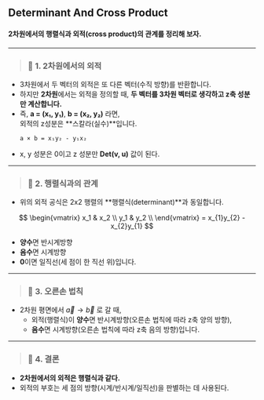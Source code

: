## Determinant And Cross Product

#### 2차원에서의 **행렬식**과 **외적**(cross product)의 관계를 정리해 보자.

---

> ### 📄 1. 2차원에서의 외적

- 3차원에서 두 벡터의 외적은 또 다른 벡터(수직 방향)를 반환합니다.
- 하지만 **2차원**에서는 외적을 정의할 때, 
**두 벡터를 3차원 벡터로 생각하고 z축 성분만 계산합니다.**
- 즉,  **a = (x₁, y₁)**, **b = (x₂, y₂)** 라면,  
  외적의 z성분은 **스칼라(실수)**입니다.
    ```
    a × b = x₁y₂ - y₁x₂
    ```
- x, y 성분은 0이고 z 성분만 **Det(v, u)** 값이 된다.

---

> ### 📄 2. 행렬식과의 관계

- 위의 외적 공식은 2x2 행렬의 **행렬식(determinant)**과 동일합니다.

$$
\begin{vmatrix}
x_1 & x_2 \\
y_1 & y_2 \\
\end{vmatrix} = x_{1}y_{2} - x_{2}y_{1}
$$

* **양수**면 반시계방향
* **음수**면 시계방향
* **0**이면 일직선(세 점이 한 직선 위)입니다.

---

> ### 📄 3. 오른손 법칙

- 2차원 평면에서 $\vec{a} \to \vec{b}$ 로 갈 때,
  - 외적(행렬식)이 **양수**면 반시계방향(오른손 법칙에 따라 z축 양의 방향),
  - **음수**면 시계방향(오른손 법칙에 따라 z축 음의 방향)입니다.

---

> ### 📄 4. 결론

- **2차원에서의 외적은 행렬식과 같다.**
- 외적의 부호는 세 점의 방향(시계/반시계/일직선)을 판별하는 데 사용된다.
